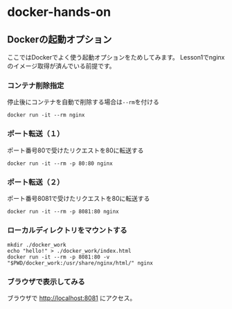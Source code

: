 # docker-hands-on

## Dockerの起動オプション
ここではDockerでよく使う起動オプションをためしてみます。
Lesson1でnginxのイメージ取得が済んでいる前提です。


### コンテナ削除指定
停止後にコンテナを自動で削除する場合は`--rm`を付ける
```
docker run -it --rm nginx
```

### ポート転送（１）
ポート番号80で受けたリクエストを80に転送する
```
docker run -it --rm -p 80:80 nginx
```

### ポート転送（２）
ポート番号8081で受けたリクエストを80に転送する
```
docker run -it --rm -p 8081:80 nginx
```

### ローカルディレクトリをマウントする
```
mkdir ./docker_work
echo "hello!" > ./docker_work/index.html
docker run -it --rm -p 8081:80 -v "$PWD/docker_work:/usr/share/nginx/html/" nginx
```

### ブラウザで表示してみる
ブラウザで [http://localhost:8081](http://localhost:8081) にアクセス。
